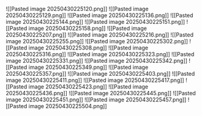 ![[Pasted image 20250430225120.png]]
![[Pasted image 20250430225129.png]]
![[Pasted image 20250430225136.png]]
![[Pasted image 20250430225144.png]]
![[Pasted image 20250430225151.png]]
![[Pasted image 20250430225158.png]]
![[Pasted image 20250430225207.png]]
![[Pasted image 20250430225216.png]]
![[Pasted image 20250430225255.png]]
![[Pasted image 20250430225302.png]]
![[Pasted image 20250430225308.png]]
![[Pasted image 20250430225316.png]]
![[Pasted image 20250430225323.png]]
![[Pasted image 20250430225331.png]]
![[Pasted image 20250430225342.png]]
![[Pasted image 20250430225349.png]]
![[Pasted image 20250430225357.png]]
![[Pasted image 20250430225403.png]]
![[Pasted image 20250430225411.png]]
![[Pasted image 20250430225417.png]]
![[Pasted image 20250430225423.png]]
![[Pasted image 20250430225436.png]]
![[Pasted image 20250430225445.png]]
![[Pasted image 20250430225451.png]]
![[Pasted image 20250430225457.png]]
![[Pasted image 20250430225504.png]]

